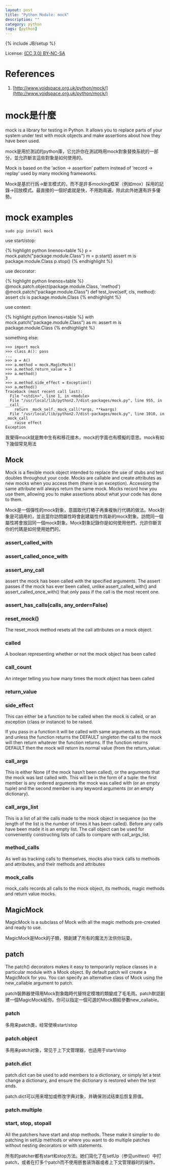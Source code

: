 ```yaml
---
layout: post
title: "Python Module: mock"
description: ""
category: python
tags: [python]
---
```

{% include JB/setup %}

License: [(CC 3.0) BY-NC-SA](http://creativecommons.org/licenses/by-nc-sa/3.0/)

# References
1. [http://www.voidspace.org.uk/python/mock/](http://www.voidspace.org.uk/python/mock/)

# mock是什麼
mock is a library for testing in Python. It allows you to replace parts of your system under test with mock objects and make assertions about how they have been used.

mock是用於測試的python庫，它允許你在測試時用mock對象替換系統的一部分，並允許斷言這些對象是如何使用的。

Mock is based on the ‘action -> assertion’ pattern instead of ‘record -> replay’ used by many mocking frameworks.

Mock是基於行爲->斷言模式的，而不是許多mocking框架（例如mox）採用的記錄->回放模式。最直接的一個好處就是快，不用跑兩遍，除此此外她還有許多優勢。

# mock examples
`sudo pip install mock`

use start/stop:

{% highlight python linenos=table %}
p = mock.patch("package.module.Class")
m = p.start()
assert m is package.module.Class
p.stop()
{% endhighlight %}

use decorator:

{% highlight python linenos=table %}
@mock.patch.object(package.module.Class, 'method')
@mock.patch("package.module.Class")
def test_love(self, cls, method):
    assert cls is package.module.Class
{% endhighlight %}

use context:

{% highlight python linenos=table %}
with mock.patch("package.module.Class") as m:
    assert m is package.module.Class
{% endhighlight %}

something else:

    >>> import mock
    >>> class A(): pass
    ...
    >>> a = A()
    >>> a.method = mock.MagicMock()
    >>> a.method.return_value = 3
    >>> a.method()
    3
    >>> a.method.side_effect = Exception()
    >>> a.method()
    Traceback (most recent call last):
      File "<stdin>", line 1, in <module>
      File "/usr/local/lib/python2.7/dist-packages/mock.py", line 955, in __call__
        return _mock_self._mock_call(*args, **kwargs)
      File "/usr/local/lib/python2.7/dist-packages/mock.py", line 1010, in _mock_call
        raise effect
    Exception

我覺得mock就是無中生有和移花接木，mock的字面也有模擬的意思。mock有如下幾個常見用法

## Mock

Mock is a flexible mock object intended to replace the use of stubs and test doubles throughout your code. Mocks are callable and create attributes as new mocks when you access them (there is an exception). Accessing the same attribute will always return the same mock. Mocks record how you use them, allowing you to make assertions about what your code has done to them.

Mock是一個彈性的mock對象，意圖取代打樁子再重複執行代碼的做法。Mock對象是可調用的，並且當你訪問屬性時會創建屬性作爲新的mock對象。訪問同一個屬性將會放回同一個mock對象。Mock對象記錄你是如何使用他們，允許你斷言你的代碼是如何使用她們的。

### assert_called_with

### assert_called_once_with

### assert_any_call

assert the mock has been called with the specified arguments. The assert passes if the mock has ever been called, unlike assert_called_with() and assert_called_once_with() that only pass if the call is the most recent one.

### assert_has_calls(calls, any_order=False)

### reset_mock()

The reset_mock method resets all the call attributes on a mock object.

### called

A boolean representing whether or not the mock object has been called

### call_count

An integer telling you how many times the mock object has been called

### return_value

### side_effect

This can either be a function to be called when the mock is called, or an exception (class or instance) to be raised.

If you pass in a function it will be called with same arguments as the mock and unless the function returns the DEFAULT singleton the call to the mock will then return whatever the function returns. If the function returns DEFAULT then the mock will return its normal value (from the return_value.

### call_args

This is either None (if the mock hasn’t been called), or the arguments that the mock was last called with. This will be in the form of a tuple: the first member is any ordered arguments the mock was called with (or an empty tuple) and the second member is any keyword arguments (or an empty dictionary).

### call_args_list

This is a list of all the calls made to the mock object in sequence (so the length of the list is the number of times it has been called). Before any calls have been made it is an empty list. The call object can be used for conveniently constructing lists of calls to compare with call_args_list.

### method_calls

As well as tracking calls to themselves, mocks also track calls to methods and attributes, and their methods and attributes

### mock_calls

mock_calls records all calls to the mock object, its methods, magic methods and return value mocks.

## MagicMock

MagicMock is a subclass of Mock with all the magic methods pre-created and ready to use.

MagicMock是Mock的子類，預創建了所有的魔法方法供你玩耍。

## patch

The patch() decorators makes it easy to temporarily replace classes in a particular module with a Mock object. By default patch will create a MagicMock for you. You can specify an alternative class of Mock using the new_callable argument to patch.

patch裝飾器使得用Mock對象臨時代替特定模塊的類變成了毛毛雨。patch默認創建一個MagicMock給你。你可以指定一個可選的Mock類給參數new_callable。

### patch

多用来patch类，经常使唤start/stop

### patch.object

多用来patch对象，常见于上下文管理器，也适用于start/stop

### patch.dict

patch.dict can be used to add members to a dictionary, or simply let a test change a dictionary, and ensure the dictionary is restored when the test ends.

patch.dict可以用来增加或修改字典对象，并确保测试结束后恢复原值。

### patch.multiple

### start, stop, stopall

All the patchers have start and stop methods. These make it simpler to do patching in setUp methods or where you want to do multiple patches without nesting decorators or with statements.

所有的patcher都有start和stop方法。她们简化了在setUp（参见unittest）中打patch，或者在打多个patch而不使用嵌套装饰器或者上下文管理器时的操作。
